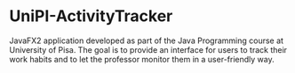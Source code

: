 # UniPI-ActivityTracker
JavaFX2 application developed as part of the Java Programming course at University of Pisa. The goal is to provide an interface for users to track their work habits and to let the professor monitor them in a user-friendly way.
